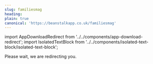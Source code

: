 ```yaml
---
slug: familiesmag
heading: 
plain: true
canonical: 'https://beanstalkapp.co.uk/familiesmag'
---
```


import AppDownloadRedirect from '../../components/app-download-redirect';
import IsolatedTextBlock from '../../components/isolated-text-block/isolated-text-block';

<AppDownloadRedirect/>

<IsolatedTextBlock>
  Please wait, we are redirecting you.
</IsolatedTextBlock>